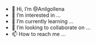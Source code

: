 - 👋 Hi, I’m @Anilgollena
- 👀 I’m interested in ...
- 🌱 I’m currently learning ...
- 💞️ I’m looking to collaborate on ...
- 📫 How to reach me ...

<!---
Anilgollena/Anilgollena is a ✨ special ✨ repository because its `README.md` (this file) appears on your GitHub profile.
You can click the Preview link to take a look at your changes.
--->
